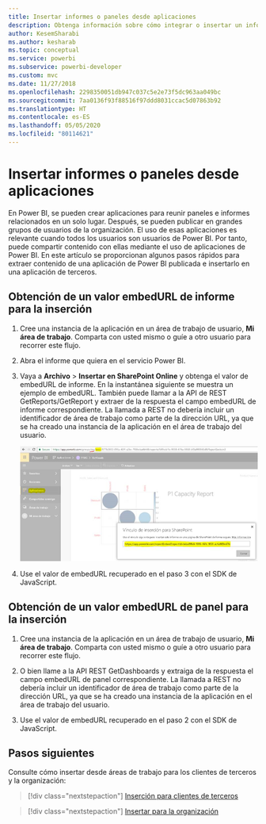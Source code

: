 ```yaml
---
title: Insertar informes o paneles desde aplicaciones
description: Obtenga información sobre cómo integrar o insertar un informe o un panel desde una aplicación de Power BI y no desde un área de trabajo.
author: KesemSharabi
ms.author: kesharab
ms.topic: conceptual
ms.service: powerbi
ms.subservice: powerbi-developer
ms.custom: mvc
ms.date: 11/27/2018
ms.openlocfilehash: 2298350051db947c037c5e2e73f5dc963aa049bc
ms.sourcegitcommit: 7aa0136f93f88516f97ddd8031ccac5d07863b92
ms.translationtype: HT
ms.contentlocale: es-ES
ms.lasthandoff: 05/05/2020
ms.locfileid: "80114621"
---
```

# <a name="embed-reports-or-dashboards-from-apps"></a>Insertar informes o paneles desde aplicaciones

En Power BI, se pueden crear aplicaciones para reunir paneles e informes relacionados en un solo lugar. Después, se pueden publicar en grandes grupos de usuarios de la organización. El uso de esas aplicaciones es relevante cuando todos los usuarios son usuarios de Power BI. Por tanto, puede compartir contenido con ellas mediante el uso de aplicaciones de Power BI. En este artículo se proporcionan algunos pasos rápidos para extraer contenido de una aplicación de Power BI publicada e insertarlo en una aplicación de terceros.

## <a name="grab-a-report-embedurl-for-embedding"></a>Obtención de un valor embedURL de informe para la inserción

1. Cree una instancia de la aplicación en un área de trabajo de usuario, **Mi área de trabajo**. Comparta con usted mismo o guíe a otro usuario para recorrer este flujo.

2. Abra el informe que quiera en el servicio Power BI.

3. Vaya a **Archivo** > **Insertar en SharePoint Online** y obtenga el valor de embedURL de informe. En la instantánea siguiente se muestra un ejemplo de embedURL. También puede llamar a la API de REST GetReports/GetReport y extraer de la respuesta el campo embedURL de informe correspondiente. La llamada a REST no debería incluir un identificador de área de trabajo como parte de la dirección URL, ya que se ha creado una instancia de la aplicación en el área de trabajo del usuario.

    ![Inserción desde aplicaciones](media/embed-from-apps/embed-from-app.png)

4. Use el valor de embedURL recuperado en el paso 3 con el SDK de JavaScript.

## <a name="grab-a-dashboard-embedurl-for-embedding"></a>Obtención de un valor embedURL de panel para la inserción

1. Cree una instancia de la aplicación en un área de trabajo de usuario, **Mi área de trabajo**. Comparta con usted mismo o guíe a otro usuario para recorrer este flujo.

2. O bien llame a la API REST GetDashboards y extraiga de la respuesta el campo embedURL de panel correspondiente. La llamada a REST no debería incluir un identificador de área de trabajo como parte de la dirección URL, ya que se ha creado una instancia de la aplicación en el área de trabajo del usuario.

3. Use el valor de embedURL recuperado en el paso 2 con el SDK de JavaScript.

## <a name="next-steps"></a>Pasos siguientes

Consulte cómo insertar desde áreas de trabajo para los clientes de terceros y la organización:

> [!div class="nextstepaction"]
>[Inserción para clientes de terceros](embed-sample-for-customers.md)

> [!div class="nextstepaction"]
>[Insertar para la organización](embed-sample-for-your-organization.md)
